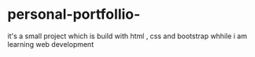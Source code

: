 # personal-portfollio-
it's a small project which is build with html , css and bootstrap whhile i am learning web development
